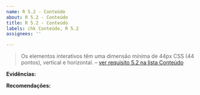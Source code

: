 ```yaml
---
name: R 5.2 - Conteúdo
about: R 5.2 - Conteúdo
title: R 5.2 - Conteúdo
labels: chk Conteúdo, R 5.2
assignees: ''

---
```


> Os elementos interativos têm uma dimensão mínima de 44px CSS (44 pontos), vertical e horizontal.
> – [ver requisito 5.2 na lista Conteúdo](https://amagovpt.github.io/kit-selo/checklists/checklist-conteudo#n52)

**Evidências:**

 **Recomendações:**
